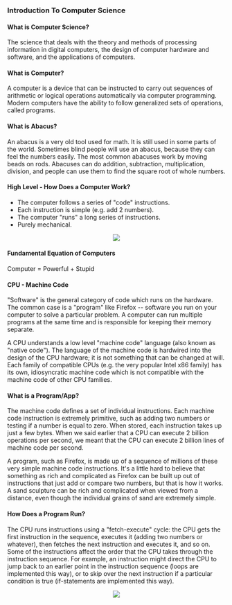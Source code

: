 ### Introduction To Computer Science

#### What is Computer Science?

The science that deals with the theory and methods of processing information in digital computers, the design of computer hardware and software, and the applications of computers.

#### What is Computer?

A computer is a device that can be instructed to carry out sequences of arithmetic or logical operations automatically via computer programming. Modern computers have the ability to follow generalized sets of operations, called programs.


#### What is Abacus?

An abacus is a very old tool used for math. It is still used in some parts of the world. Sometimes blind people will use an abacus, because they can feel the numbers easily. The most common abacuses work by moving beads on rods. Abacuses can do addition, subtraction, multiplication, division, and people can use them to find the square root of whole numbers. 

#### High Level - How Does a Computer Work?
* The computer follows a series of "code" instructions.
* Each instruction is simple (e.g. add 2 numbers).
* The computer "runs" a long series of instructions.
* Purely mechanical.
<p align="center">
  <img src="https://web.stanford.edu/class/cs101/code-1.png">
</p>

#### Fundamental Equation of Computers
Computer = Powerful + Stupid

#### CPU - Machine Code
"Software" is the general category of code which runs on the hardware. The common case is a "program" like Firefox -- software you run on your computer to solve a particular problem. A computer can run multiple programs at the same time and is responsible for keeping their memory separate.

A CPU understands a low level "machine code" language (also known as "native code"). The language of the machine code is hardwired into the design of the CPU hardware; it is not something that can be changed at will. Each family of compatible CPUs (e.g. the very popular Intel x86 family) has its own, idiosyncratic machine code which is not compatible with the machine code of other CPU families.

#### What is a Program/App?
The machine code defines a set of individual instructions. Each machine code instruction is extremely primitive, such as adding two numbers or testing if a number is equal to zero. When stored, each instruction takes up just a few bytes. When we said earlier that a CPU can execute 2 billion operations per second, we meant that the CPU can execute 2 billion lines of machine code per second.

A program, such as Firefox, is made up of a sequence of millions of these very simple machine code instructions. It's a little hard to believe that something as rich and complicated as Firefox can be built up out of instructions that just add or compare two numbers, but that is how it works. A sand sculpture can be rich and complicated when viewed from a distance, even though the individual grains of sand are extremely simple.


#### How Does a Program Run?
The CPU runs instructions using a "fetch-execute" cycle: the CPU gets the first instruction in the sequence, executes it (adding two numbers or whatever), then fetches the next instruction and executes it, and so on. Some of the instructions affect the order that the CPU takes through the instruction sequence. For example, an instruction might direct the CPU to jump back to an earlier point in the instruction sequence (loops are implemented this way), or to skip over the next instruction if a particular condition is true (if-statements are implemented this way).
<p align="center">
  <img src="https://web.stanford.edu/class/cs101/software-cpu.png">
</p>


